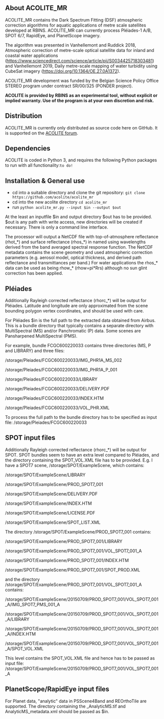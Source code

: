 ## About ACOLITE_MR
ACOLITE_MR contains the Dark Spectrum Fitting (DSF) atmospheric correction algorithms for aquatic applications of metre scale satellites developed at RBINS. ACOLITE_MR can currently process Pléiades-1 A/B, SPOT 6/7, RapidEye, and PlanetScope imagery.

The algorithm was presented in Vanhellemont and Ruddick 2018, Atmospheric correction of metre-scale optical satellite data for inland and coastal water applications (https://www.sciencedirect.com/science/article/pii/S0034425718303481) and Vanhellemont 2019, Daily metre-scale mapping of water turbidity using CubeSat imagery (https://doi.org/10.1364/OE.27.0A1372).

ACOLITE_MR development was funded by the Belgian Science Policy Office STEREO program under contract SR/00/325 (PONDER project).

**ACOLITE is provided by RBINS as an experimental tool, without explicit or implied warranty. Use of the program is at your own discretion and risk.**

## Distribution
ACOLITE_MR is currently only distributed as source code here on GitHub. It is supported on the [ACOLITE forum](https://odnature.naturalsciences.be/remsem/acolite-forum/viewforum.php?f=15). 

## Dependencies
ACOLITE is coded in Python 3, and requires the following Python packages to run with all functionality:`to do!`

## Installation & General use
* cd into a suitable directory and clone the git repository: `git clone https://github.com/acolite/acolite_mr`
* cd into the new acolite directory `cd acolite_mr`
* run `python acolite_mr.py --input $in --output $out`

At the least an inputfile $in and output directory $out has to be provided. $out is any path with write access, new directories will be created if necessary. There is only a command line interface.

The processor will output a NetCDF file with top-of-atmosphere reflectance (rhot_\*) and surface reflectance (rhos_\*) in named using wavelengths derived from the band averaged spectral response function. The NetCDF metadata contains the scene geometry and used atmospheric correction parameters (e.g. aerosol model, optical thickness, and derived path reflectance and transmittances per band.) For water applications the rhos_\* data can be used as being rhow_\* (rhow=pi\*Rrs) although no sun glint correction has been applied.

## Pléiades
Additionally Rayleigh corrected reflectance (rhorc_\*) will be output for Pléiades. Latitude and longitude are only  approximated from the scene bounding polygon vertex coordinates, and should be used with care. 

For Pléiades $in is the full path to the extracted data obtained from Airbus. This is a bundle directory that typically contains a separate directory with MultiSpectral (MS) and/or Panchromatic (P) data. Some scenes are Pansharpened MultiSpectral (PMS). 

For example, bundle FCGC600220033 contains three directories (MS, P and LIBRARY) and three files:

/storage/Pleiades/FCGC600220033/IMG_PHR1A_MS_002

/storage/Pleiades/FCGC600220033/IMG_PHR1A_P_001

/storage/Pleiades/FCGC600220033/LIBRARY

/storage/Pleiades/FCGC600220033/DELIVERY.PDF

/storage/Pleiades/FCGC600220033/INDEX.HTM

/storage/Pleiades/FCGC600220033/VOL_PHR.XML


To process the full path to the bundle directory has to be specified as input file: /storage/Pleiades/FCGC600220033

## SPOT input files
Additionally Rayleigh corrected reflectance (rhorc_\*) will be output for SPOT. SPOT bundles seem to have an extra level compared to Pléiades, and the directory containing the SPOT_VOL.XML file has to be provided. E.g. I have a SPOT7 scene, /storage/SPOT/ExampleScene, which contains:

/storage/SPOT/ExampleScene/LIBRARY

/storage/SPOT/ExampleScene/PROD_SPOT7_001

/storage/SPOT/ExampleScene/DELIVERY.PDF

/storage/SPOT/ExampleScene/INDEX.HTM

/storage/SPOT/ExampleScene/LICENSE.PDF

/storage/SPOT/ExampleScene/SPOT_LIST.XML


The directory /storage/SPOT/ExampleScene/PROD_SPOT7_001 contains:

/storage/SPOT/ExampleScene/PROD_SPOT7_001/LIBRARY

/storage/SPOT/ExampleScene/PROD_SPOT7_001/VOL_SPOT7_001_A

/storage/SPOT/ExampleScene/PROD_SPOT7_001/INDEX.HTM

/storage/SPOT/ExampleScene/PROD_SPOT7_001/SPOT_PROD.XML


and the directory /storage/SPOT/ExampleScene/PROD_SPOT7_001/VOL_SPOT7_001_A contains:

/storage/SPOT/ExampleScene/20150709/PROD_SPOT7_001/VOL_SPOT7_001_A/IMG_SPOT7_PMS_001_A

/storage/SPOT/ExampleScene/20150709/PROD_SPOT7_001/VOL_SPOT7_001_A/LIBRARY

/storage/SPOT/ExampleScene/20150709/PROD_SPOT7_001/VOL_SPOT7_001_A/INDEX.HTM

/storage/SPOT/ExampleScene/20150709/PROD_SPOT7_001/VOL_SPOT7_001_A/SPOT_VOL.XML

This level contains the SPOT_VOL.XML file and hence has to be passed as input file: /storage/SPOT/ExampleScene/20150709/PROD_SPOT7_001/VOL_SPOT7_001_A

## PlanetScope/RapidEye input files
For Planet data, "analytic" data in PSScene4Band and REOrthoTile are supported. The directory containing the _AnalyticMS.tif and AnalyticMS_metadata.xml should be passed as $in.

